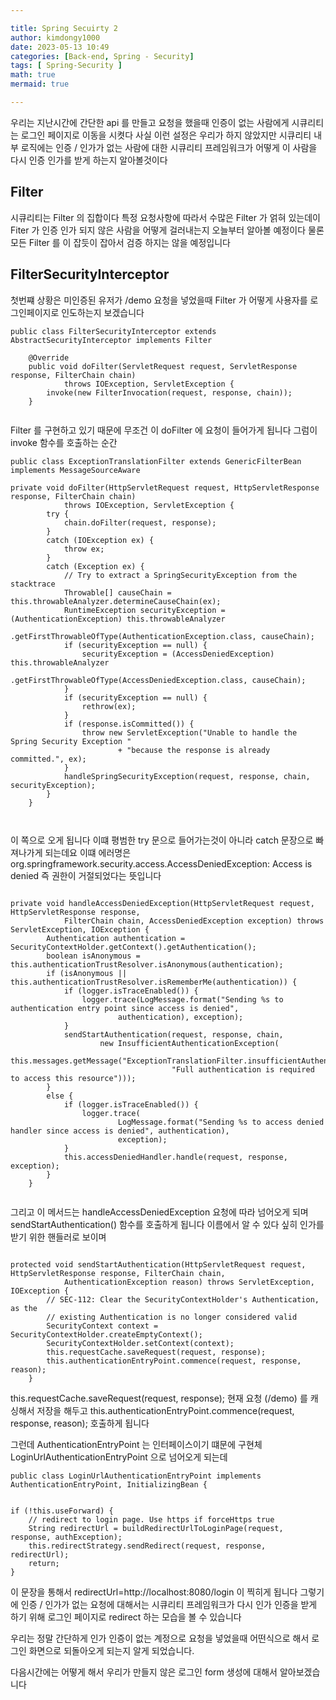 ```yaml
---

title: Spring Secuirty 2 
author: kimdongy1000
date: 2023-05-13 10:49
categories: [Back-end, Spring - Security]
tags: [ Spring-Security ]
math: true
mermaid: true

---
```


우리는 지난시간에 간단한 api 를 만들고 요청을 했을때 인증이 없는 사람에게 시큐리티는 로그인 페이지로 이동을 시켯다 사실 이런 설정은 우리가 하지 않았지만
시큐리티 내부 로직에는 인증 / 인가가 없는 사람에 대한 시큐리티 프레임워크가 어떻게 이 사람을 다시 인증 인가를 받게 하는지 알아볼것이다 

## Filter 
시큐리티는 Filter 의 집합이다 특정 요청사항에 따라서 수많은 Filter 가 얽혀 있는데이 Fiter 가 인증 인가 되지 않은 사람을 어떻게 걸러내는지 오늘부터 알아볼 예정이다 
물론 모든 Filter 를 이 잡듯이 잡아서 검증 하지는 않을 예정입니다 

## FilterSecurityInterceptor 

첫번쨰 상황은 미인증된 유저가 /demo 요청을 넣었을때 Filter 가 어떻게 사용자를 로그인페이지로 인도하는지 보겠습니다 

```
public class FilterSecurityInterceptor extends AbstractSecurityInterceptor implements Filter 

	@Override
	public void doFilter(ServletRequest request, ServletResponse response, FilterChain chain)
			throws IOException, ServletException {
		invoke(new FilterInvocation(request, response, chain));
	}


```

Filter 를 구현하고 있기 때문에 무조건 이 doFilter 에 요청이 들어가게 됩니다 그럼이 invoke 함수를 호출하는 순간

```
public class ExceptionTranslationFilter extends GenericFilterBean implements MessageSourceAware 

private void doFilter(HttpServletRequest request, HttpServletResponse response, FilterChain chain)
			throws IOException, ServletException {
		try {
			chain.doFilter(request, response);
		}
		catch (IOException ex) {
			throw ex;
		}
		catch (Exception ex) {
			// Try to extract a SpringSecurityException from the stacktrace
			Throwable[] causeChain = this.throwableAnalyzer.determineCauseChain(ex);
			RuntimeException securityException = (AuthenticationException) this.throwableAnalyzer
					.getFirstThrowableOfType(AuthenticationException.class, causeChain);
			if (securityException == null) {
				securityException = (AccessDeniedException) this.throwableAnalyzer
						.getFirstThrowableOfType(AccessDeniedException.class, causeChain);
			}
			if (securityException == null) {
				rethrow(ex);
			}
			if (response.isCommitted()) {
				throw new ServletException("Unable to handle the Spring Security Exception "
						+ "because the response is already committed.", ex);
			}
			handleSpringSecurityException(request, response, chain, securityException);
		}
	}



```

이 쪽으로 오게 됩니다 이떄 평범한 try 문으로 들어가는것이 아니라 catch 문장으로 빠져나가게 되는데요 이떄 에러명은 
org.springframework.security.access.AccessDeniedException: Access is denied 즉 권한이 거절되었다는 뜻입니다 


```

private void handleAccessDeniedException(HttpServletRequest request, HttpServletResponse response,
			FilterChain chain, AccessDeniedException exception) throws ServletException, IOException {
		Authentication authentication = SecurityContextHolder.getContext().getAuthentication();
		boolean isAnonymous = this.authenticationTrustResolver.isAnonymous(authentication);
		if (isAnonymous || this.authenticationTrustResolver.isRememberMe(authentication)) {
			if (logger.isTraceEnabled()) {
				logger.trace(LogMessage.format("Sending %s to authentication entry point since access is denied",
						authentication), exception);
			}
			sendStartAuthentication(request, response, chain,
					new InsufficientAuthenticationException(
							this.messages.getMessage("ExceptionTranslationFilter.insufficientAuthentication",
									"Full authentication is required to access this resource")));
		}
		else {
			if (logger.isTraceEnabled()) {
				logger.trace(
						LogMessage.format("Sending %s to access denied handler since access is denied", authentication),
						exception);
			}
			this.accessDeniedHandler.handle(request, response, exception);
		}
	}


```

그리고 이 메서드는 handleAccessDeniedException 요청에 따라 넘어오게 되며 sendStartAuthentication() 함수를 호출하게 됩니다 이름에서 알 수 있다 싶히 
인가를 받기 위한 핸들러로 보이며 

```

protected void sendStartAuthentication(HttpServletRequest request, HttpServletResponse response, FilterChain chain,
			AuthenticationException reason) throws ServletException, IOException {
		// SEC-112: Clear the SecurityContextHolder's Authentication, as the
		// existing Authentication is no longer considered valid
		SecurityContext context = SecurityContextHolder.createEmptyContext();
		SecurityContextHolder.setContext(context);
		this.requestCache.saveRequest(request, response);
		this.authenticationEntryPoint.commence(request, response, reason);
	}

```

this.requestCache.saveRequest(request, response); 현재 요청 (/demo) 를 캐싱해서 저장을 해두고 
this.authenticationEntryPoint.commence(request, response, reason); 호출하게 됩니다 


그런데 AuthenticationEntryPoint 는 인터페이스이기 떄문에 구현체 LoginUrlAuthenticationEntryPoint 으로 넘어오게 되는데 

```
public class LoginUrlAuthenticationEntryPoint implements AuthenticationEntryPoint, InitializingBean {

```

```

if (!this.useForward) {
	// redirect to login page. Use https if forceHttps true
	String redirectUrl = buildRedirectUrlToLoginPage(request, response, authException);
	this.redirectStrategy.sendRedirect(request, response, redirectUrl);
	return;
}

```

이 문장을 통해서 redirectUrl=http://localhost:8080/login 이 찍히게 됩니다 그렇기에 인증 / 인가가 없는 요청에 대해서는 시큐리티 프레임워크가 다시 인가  인증을 받게 하기 위해 
로그인 페이지로 redirect 하는 모습을 볼 수 있습니다 

우리는 정말 간단하게 인가 인증이 없는 계정으로 요청을 넣었을때 어떤식으로 해서 로그인 화면으로 되돌아오게 되는지 알게 되었습니다.

다음시간에는 어떻게 해서 우리가 만들지 않은 로그인 form 생성에 대해서 알아보겠습니다 